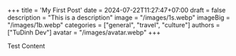+++
title = 'My First Post'
date = 2024-07-22T11:27:47+07:00
draft = false
description = "This is a description"
image = "/images/1s.webp"
imageBig = "/images/1b.webp"
categories = ["general", "travel", "culture"]
authors = ["TuDinh Dev"]
avatar = "/images/avatar.webp"
+++

Test Content